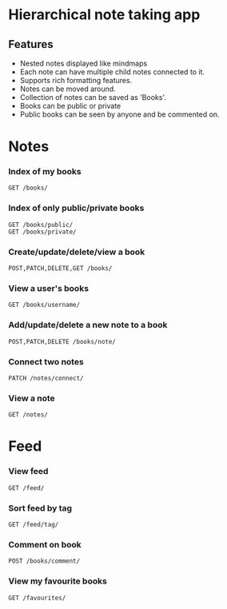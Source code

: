 # Hierarchical note taking app

## Features

* Nested notes displayed like mindmaps
* Each note can have multiple child notes connected to it.
* Supports rich formatting features.
* Notes can be moved around.
* Collection of notes can be saved as 'Books'.
* Books can be public or private
* Public books can be seen by anyone and be commented on.

# Notes


### Index of my books

```
GET /books/
```

### Index of only public/private books

```
GET /books/public/
GET /books/private/
```

### Create/update/delete/view a book

```
POST,PATCH,DELETE,GET /books/
```


### View a user's books

```
GET /books/username/
```


### Add/update/delete a new note to a book

```
POST,PATCH,DELETE /books/note/
```


### Connect two notes

```
PATCH /notes/connect/
```


### View a note

```
GET /notes/
```


# Feed

### View feed

```
GET /feed/
```

### Sort feed by tag

```
GET /feed/tag/
```


### Comment on book

```
POST /books/comment/
```


### View my favourite books

```
GET /favourites/
```
